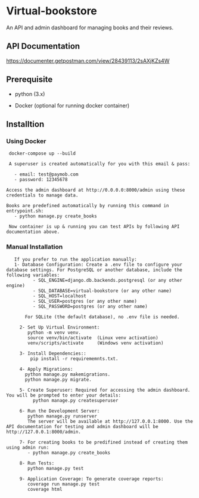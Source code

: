 # Virtual-bookstore
An API and admin dashboard for managing books and their reviews.

## API Documentation
https://documenter.getpostman.com/view/28439113/2sAXjKZs4W

## Prerequisite

- python (3.x)

- Docker (optional for running docker container)

## Installtion

### Using Docker


     docker-compose up --build

     A superuser is created automatically for you with this email & pass:
     
       - email: test@paymob.com
       - password: 12345678
     
    Access the admin dashboard at http://0.0.0.0:8000/admin using these credentials to manage data.

    Books are predefined automatically by running this command in entrypoint.sh:
       - python manage.py create_books

     Now container is up & running you can test APIs by following API documentation above.

 ### Manual Installation


       If you prefer to run the application manually:
       1- Database Configuration: Create a .env file to configure your database settings. For PostgreSQL or another database, include the following variables:
              - SQL_ENGINE=django.db.backends.postgresql (or any other engine)
              - SQL_DATABASE=virtual-bookstore (or any other name)
              - SQL_HOST=localhost 
              - SQL_USER=postgres (or any other name)
              - SQL_PASSWORD=postgres (or any other name)

           For SQLite (the default database), no .env file is needed.
           
         2- Set Up Virtual Environment:
            python -m venv venv.
            source venv/bin/activate  (Linux venv activation)
            venv/scripts/activate     (Windows venv activation)
            
         3- Install Dependencies:: 
             pip install -r requirememnts.txt.
             
         4- Apply Migrations:
           python manage.py makemigrations.
           python manage.py migrate.
           
         5- Create Superuser: Required for accessing the admin dashboard. You will be prompted to enter your details:
              python manage.py createsuperuser
              
         6- Run the Development Server:
            python manage.py runserver
            The server will be available at http://127.0.0.1:8000. Use the API documentation for testing and admin dashboard will be http://127.0.0.1:8000/admin.

         7- For creating books to be predifined instead of creating them using admin run:
            - python manage.py create_books
            
         8- Run Tests:
            python manage.py test
            
         9- Application Coverage: To generate coverage reports:
            coverage run manage.py test
            coverage html

 
    
